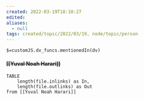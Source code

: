 ```yaml
---
created: 2022-03-19T18:10:27 
edited: 
aliases:
  - null
tags: created/topic/2022/03/19, node/topic/person
---
```

`$=customJS.dv_funcs.mentionedIn(dv)`

#### <s class="topic-title">[[Yuval Noah Harari]]</s>


```dataview
TABLE 
	length(file.inlinks) as In, 
	length(file.outlinks) as Out
from [[Yuval Noah Harari]]
```

